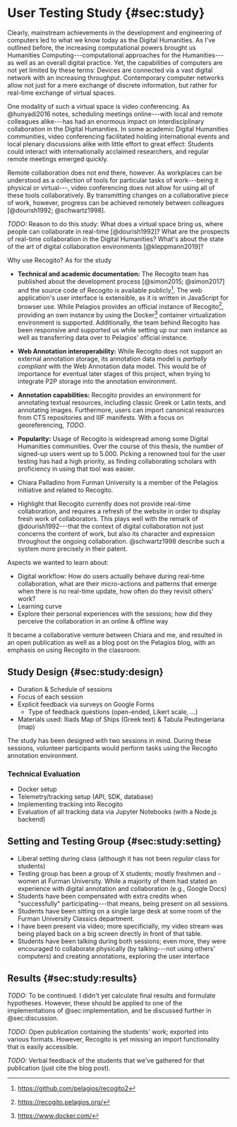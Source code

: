 # User Testing Study {#sec:study}

Clearly, mainstream achievements in the development and engineering of computers led to what we know today as the Digital Humanities. As I've outlined before, the increasing computational powers brought us Humanities Computing---computational approaches for the Humanities---as well as an overall digital practice. Yet, the capabilities of computers are not yet limited by these terms: Devices are connected via a vast digital network with an increasing throughput. Contemporary computer networks allow not just for a mere exchange of discrete information, but rather for real-time exchange of virtual spaces.

One modality of such a virtual space is video conferencing. As @hunyadi2016 notes, scheduling meetings online---with local and remote colleagues alike---has had an enormous impact on interdisciplinary collaboration in the Digital Humanities. In some academic Digital Humanities communities, video conferencing facilitated holding international events and local plenary discussions alike with little effort to great effect: Students could interact with internationally acclaimed researchers, and regular remote meetings emerged quickly.

Remote collaboration does not end there, however. As workplaces can be understood as a collection of tools for particular tasks of work---being it physical or virtual---, video conferencing does not allow for using all of these tools collaboratively. By transmitting changes on a collaborative piece of work, however, progress can be achieved remotely between colleagues [@dourish1992; @schwartz1998].

_TODO:_ Reason to do this study: What does a virtual space bring us, where people can collaborate in real-time [@dourish1992]? What are the prospects of real-time collaboration in the Digital Humanities? What's about the state of the art of digital collaboration environments [@kleppmann2019]?

Why use Recogito?
As for the study

* **Technical and academic documentation:** The Recogito team has published about the development process [@simon2015; @simon2017] and the source code of Recogito is available publicly[^recogito-repo]. The web application's user interface is extensible, as it is written in JavaScript for browser use. While Pelagios provides an official instance of Recogito[^recogito-pelagios], providing an own instance by using the Docker[^docker] container virtualization environment is supported. Additionally, the team behind Recogito has been responsive and supported us while setting up our own instance as well as transferring data over to Pelagios' official instance.
* **Web Annotation interoperability:** While Recogito does not support an external annotation storage, its annotation data model is _partially compliant_ with the Web Annotation data model. This would be of importance for eventual later stages of this project, when trying to integrate P2P storage into the annotation environment.
* **Annotation capabilities:** Recogito provides an environment for annotating textual resources, including classic Greek or Latin texts, and annotating images. Furthermore, users can import canonical resources from CTS repositories and IIIF manifests. With a focus on georeferencing, _TODO_.
* **Popularity:** Usage of Recogito is widespread among some Digital Humanities communities. Over the course of this thesis, the number of signed-up users went up to 5.000. Picking a renowned tool for the user testing has had a high priority, as finding collaborating scholars with proficiency in using that tool was easier. 

* Chiara Palladino from Furman University is a member of the Pelagios initiative and related to Recogito.

* Highlight that Recogito currently does not provide real-time collaboration, and requires a refresh of the website in order to display fresh work of collaborators. This plays well with the remark of @dourish1992---that the context of digital collaboration not just concerns the content of work, but also its character and expression throughout the ongoing collaboration. @schwartz1998 describe such a system more precisely in their patent.

Aspects we wanted to learn about:

* Digital workflow: How do users actually behave during real-time collaboration, what are their micro-actions and patterns that emerge when there is no real-time update, how often do they revisit others' work?
* Learning curve
* Explore their personal experiences with the sessions; how did they perceive the collaboration in an online & offline way

It became a collaborative venture between Chiara and me, and resulted in an open publication as well as a blog post on the Pelagios blog, with an emphasis on using Recogito in the classroom.

[^recogito-repo]: <https://github.com/pelagios/recogito2>
[^docker]: <https://www.docker.com/>
[^recogito-pelagios]: <https://recogito.pelagios.org/>

## Study Design {#sec:study:design}

* Duration & Schedule of sessions
* Focus of each session
* Explicit feedback via surveys on Google Forms 
  * Type of feedback questions (open-ended, Likert scale, ...)
* Materials used: Iliads Map of Ships (Greek text) & Tabula Peutingeriana (map)

The study has been designed with two sessions in mind. During these sessions, volunteer participants would perform tasks using the Recogito annotation environment.

### Technical Evaluation

* Docker setup
* Telemetry/tracking setup (API, SDK, database)
* Implementing tracking into Recogito
* Evaluation of all tracking data via Jupyter Notebooks (with a Node.js backend)

## Setting and Testing Group {#sec:study:setting}

* Liberal setting during class (although it has not been _regular_ class for students)
* Testing group has been a group of X students; mostly freshmen and -women at Furman University. While a majority of them had stated an experience with digital annotation and collaboration (e.g., Google Docs)
* Students have been compensated with extra credits when "successfully" participating---that means, being present on all sessions.
* Students have been sitting on a single large desk at some room of the Furman University Classics department.
* I have been present via video; more specificially, my video stream was being played back on a big screen directly in front of that table.
* Students have been talking during both sessions; even more, they were encouraged to collaborate physically (by talking---not using others' computers) and creating annotations, exploring the user interface

## Results {#sec:study:results}

_TODO:_ To be continued. I didn't yet calculate final results and formulate hypotheses. However, these should be applied to one of the implementations of @sec:implementation, and be discussed further in @sec:discussion.

_TODO:_ Open publication containing the students' work; exported into various formats. However, Recogito is yet missing an import functionality that is easily accessible.

_TODO:_ Verbal feedback of the students that we've gathered for that publication (just cite the blog post).


